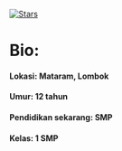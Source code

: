
[![Stars](https://img.shields.io/github/stars/ggratisan?style=for-the-badge&color=blue)](https://github.com/ggratisan/)

# Bio:

#### Lokasi: Mataram, Lombok
#### Umur: 12 tahun
#### Pendidikan sekarang: SMP
#### Kelas: 1 SMP
